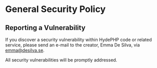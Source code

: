 # General Security Policy

## Reporting a Vulnerability

If you discover a security vulnerability within HydePHP code or related service, please send an e-mail to the creator, Emma De Silva, via emma@desilva.se.

All security vulnerabilities will be promptly addressed.
